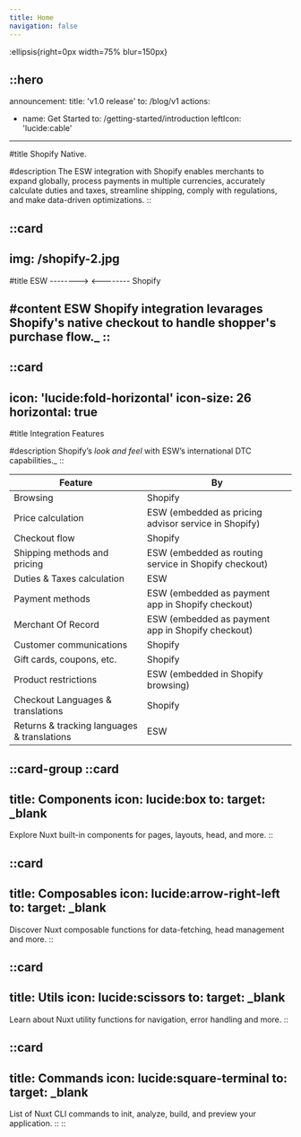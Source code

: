 ```yaml
---
title: Home
navigation: false
---
```


:ellipsis{right=0px width=75% blur=150px}

::hero
---
announcement:
  title: 'v1.0 release'
  to: /blog/v1
actions:
  - name: Get Started
    to: /getting-started/introduction
    leftIcon: 'lucide:cable'
---

#title
Shopify Native.

#description
The ESW integration with Shopify enables merchants to expand globally, process payments in multiple currencies, accurately calculate duties and taxes, streamline shipping, comply with regulations, and make data-driven optimizations.
::

::card
---
img: /shopify-2.jpg
---
#title
ESW 
-------->
<--------
Shopify

#content
ESW Shopify integration levarages Shopify's native checkout to handle shopper's purchase flow._
::
---

::card
---
icon: 'lucide:fold-horizontal'
icon-size: 26
horizontal: true
---

#title
Integration Features

#description
Shopify’s *look and feel* with ESW’s international DTC capabilities._
::



| Feature                    | By                                                             |
|---------------------------|----------------------------------------------------------------|
| Browsing                  | Shopify                                                        |
| Price calculation         | ESW (embedded as pricing advisor service in Shopify)                                           |
| Checkout flow             | Shopify                                                        |
| Shipping methods and pricing | ESW (embedded as routing service in Shopify checkout) |
| Duties & Taxes calculation| ESW   |
| Payment methods           | ESW (embedded as payment app in Shopify checkout)       |
| Merchant Of Record        | ESW (embedded as payment app in Shopify checkout)       |
| Customer communications   | Shopify                                                        |
| Gift cards, coupons, etc. | Shopify                                                        |
| Product restrictions      | ESW (embedded in Shopify browsing)                       |
|Checkout Languages & translations | Shopify |
|Returns & tracking languages & translations | ESW |

::card-group
  ::card
  ---
  title: Components
  icon: lucide:box
  to: 
  target: _blank
  ---
  Explore Nuxt built-in components for pages, layouts, head, and more.
  ::

  ::card
  ---
  title: Composables
  icon: lucide:arrow-right-left
  to: 
  target: _blank
  ---
  Discover Nuxt composable functions for data-fetching, head management and more.
  ::

  ::card
  ---
  title: Utils
  icon: lucide:scissors
  to: 
  target: _blank
  ---
  Learn about Nuxt utility functions for navigation, error handling and more.
  ::

  ::card
  ---
  title: Commands
  icon: lucide:square-terminal
  to: 
  target: _blank
  ---
  List of Nuxt CLI commands to init, analyze, build, and preview your application.
  ::
::

